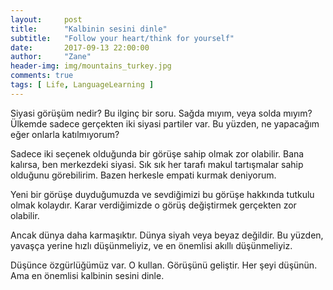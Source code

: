 ```yaml
---
layout:     post
title:      "Kalbinin sesini dinle"
subtitle:   "Follow your heart/think for yourself"
date:       2017-09-13 22:00:00
author:     "Zane"
header-img: img/mountains_turkey.jpg
comments: true
tags: [ Life, LanguageLearning ]
---
```


Siyasi görüşüm nedir? Bu ilginç bir soru. Sağda mıyım, veya solda mıyım? Ülkemde sadece gerçekten iki siyasi partiler var. 
Bu yüzden, ne yapacağım eğer onlarla katılmıyorum? 

Sadece iki seçenek olduğunda bir görüşe sahip olmak zor olabilir.
Bana kalırsa, ben merkezdeki siyasi. Sık sık her tarafı makul tartışmalar sahip olduğunu görebilirim.
Bazen herkesle empati kurmak deniyorum. 

Yeni bir görüşe duyduğumuzda ve sevdiğimizi bu görüşe hakkında tutkulu olmak kolaydır.
Karar verdiğimizde o görüş değiştirmek gerçekten zor olabilir.  

Ancak dünya daha karmaşıktır. Dünya siyah veya beyaz değildir.
Bu yüzden, yavaşça yerine hızlı düşünmeliyiz, ve en önemlisi akıllı düşünmeliyiz. 

Düşünce özgürlüğümüz var. O kullan. Görüşünü geliştir. Her şeyi düşünün.  Ama en önemlisi  kalbinin sesini dinle.
